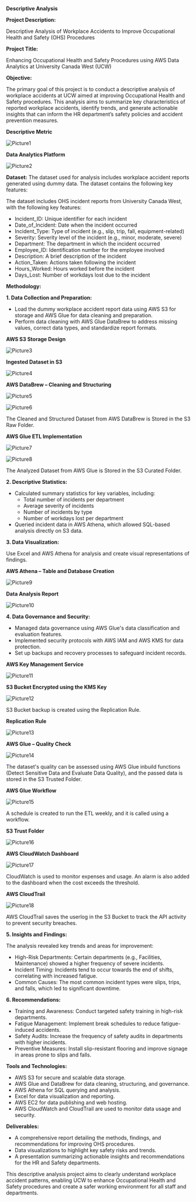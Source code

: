 **Descriptive Analysis**

**Project Description:**

Descriptive Analysis of Workplace Accidents to Improve Occupational Health and Safety (OHS) Procedures

**Project Title:**

Enhancing Occupational Health and Safety Procedures using AWS Data Analytics at University Canada West (UCW)

**Objective:**

The primary goal of this project is to conduct a descriptive analysis of workplace accidents at UCW aimed at improving Occupational Health and Safety procedures. This analysis aims to summarize key characteristics of reported workplace accidents, identify trends, and generate actionable insights that can inform the HR department’s safety policies and accident prevention measures.

 **Descriptive Metric**

 ![Picture1](https://github.com/user-attachments/assets/d7394010-e6d6-4c5d-91d7-fdd6cd9c3ce9)

 **Data Analytics Platform**
 
![Picture2](https://github.com/user-attachments/assets/bde766c5-913f-4b46-83a2-b33cb86ced21)

**Dataset:**
The dataset used for analysis includes workplace accident reports generated using dummy data. The dataset contains the following key features:

The dataset includes OHS incident reports from University Canada West, with the following key features:

- Incident_ID: Unique identifier for each incident
- Date_of_Incident: Date when the incident occurred
- Incident_Type: Type of incident (e.g., slip, trip, fall, equipment-related)
- Severity: Severity level of the incident (e.g., minor, moderate, severe)
- Department: The department in which the incident occurred
- Employee_ID: Identification number for the employee involved
- Description: A brief description of the incident
- Action_Taken: Actions taken following the incident
- Hours_Worked: Hours worked before the incident
- Days_Lost: Number of workdays lost due to the incident
  
**Methodology:**

**1.	Data Collection and Preparation:**
- Load the dummy workplace accident report data using AWS S3 for storage and AWS Glue for data cleaning and preparation.
- Perform data cleaning with AWS Glue DataBrew to address missing values, correct data types, and standardize report formats.

 **AWS S3 Storage Design**

![Picture3](https://github.com/user-attachments/assets/e5d9257d-8645-48e8-aa8f-529dc064f559)

 **Ingested Dataset in S3**

 ![Picture4](https://github.com/user-attachments/assets/d3e9de7f-b720-4419-9f5c-f09d199e46b8)

 **AWS DataBrew – Cleaning and Structuring**
 
 ![Picture5](https://github.com/user-attachments/assets/0711f20b-9dca-40b9-a0e3-d56145ea8e79)

 ![Picture6](https://github.com/user-attachments/assets/032f0678-d099-4af7-9f69-d00bccc13062)
 
The Cleaned and Structured Dataset from AWS DataBrew is Stored in the S3 Raw Folder.

 **AWS Glue ETL Implementation**
  
 ![Picture7](https://github.com/user-attachments/assets/8f776a6d-7c20-4353-a824-9511c87b924d)

![Picture8](https://github.com/user-attachments/assets/bb3c7b79-58b7-4008-bdd9-7386adfe8cf2)

The Analyzed Dataset from AWS Glue is Stored in the S3 Curated Folder.

**2.	Descriptive Statistics:**

- Calculated summary statistics for key variables, including:
    - Total number of incidents per department
    - Average severity of incidents
    - Number of incidents by type
    - Number of workdays lost per department
- Queried incident data in AWS Athena, which allowed SQL-based analysis directly on S3 data.
  
**3.	Data Visualization:**

Use Excel and AWS Athena for analysis and create visual representations of findings.

 **AWS Athena – Table and Database Creation**

![Picture9](https://github.com/user-attachments/assets/584fde0d-f79c-46f1-9e91-e11fc469b61f)

 **Data Analysis Report**
 
![Picture10](https://github.com/user-attachments/assets/e0c99c7b-1187-4218-a5c0-b637ef5d5fab)

**4.	Data Governance and Security:**

- Managed data governance using AWS Glue's data classification and evaluation features.
- Implemented security protocols with AWS IAM and AWS KMS for data protection.
- Set up backups and recovery processes to safeguard incident records.
  
 **AWS Key Management Service**

 ![Picture11](https://github.com/user-attachments/assets/b1d47b5d-f838-436e-86db-8c9cef92734f)

 **S3 Bucket Encrypted using the KMS Key**

![Picture12](https://github.com/user-attachments/assets/90a8a3d3-09c8-48fe-842f-ecdcf749ec30)

S3 Bucket backup is created using the Replication Rule.

 **Replication Rule**
  
 ![Picture13](https://github.com/user-attachments/assets/d6f8a511-1969-4067-94e1-ab3daa41f707)

 **AWS Glue – Quality Check**

![Picture14](https://github.com/user-attachments/assets/a2d8ec5b-ebcd-4e69-a1f1-43ca208afc1e)

The dataset's quality can be assessed using AWS Glue inbuild functions (Detect Sensitive Data and Evaluate Data Quality), and the passed data is stored in the S3 Trusted Folder.

 **AWS Glue Workflow**

![Picture15](https://github.com/user-attachments/assets/e3b756b7-c425-4a7f-8692-eff83eb3be90)

A schedule is created to run the ETL weekly, and it is called using a workflow.

 **S3 Trust Folder**

![Picture16](https://github.com/user-attachments/assets/4a479632-6f7c-4493-822f-7e4c6fb7cd7c)

 **AWS CloudWatch Dashboard**

![Picture17](https://github.com/user-attachments/assets/8fb16baa-c404-4f23-b82e-11bddb3d0556)

CloudWatch is used to monitor expenses and usage. An alarm is also added to the dashboard when the cost exceeds the threshold.

 **AWS CloudTrail**

![Picture18](https://github.com/user-attachments/assets/05fdcfe1-a1e4-4228-b900-4160557acc3b)

AWS CloudTrail saves the userlog in the S3 Bucket to track the API activity to prevent security breaches.

**5.	Insights and Findings:**

The analysis revealed key trends and areas for improvement:

- High-Risk Departments: Certain departments (e.g., Facilities, Maintenance) showed a higher frequency of severe incidents.
- Incident Timing: Incidents tend to occur towards the end of shifts, correlating with increased fatigue.
- Common Causes: The most common incident types were slips, trips, and falls, which led to significant downtime.
  
**6.	Recommendations:**
- Training and Awareness: Conduct targeted safety training in high-risk departments.
- Fatigue Management: Implement break schedules to reduce fatigue-induced accidents.
- Safety Audits: Increase the frequency of safety audits in departments with higher incidents.
- Preventive Measures: Install slip-resistant flooring and improve signage in areas prone to slips and falls.
  
**Tools and Technologies:**

- AWS S3 for secure and scalable data storage.
- AWS Glue and DataBrew for data cleaning, structuring, and governance.
- AWS Athena for SQL querying and analysis.
- Excel for data visualization and reporting.
- AWS EC2 for data publishing and web hosting.
- AWS CloudWatch and CloudTrail are used to monitor data usage and security.
  
**Deliverables:**

- A comprehensive report detailing the methods, findings, and recommendations for improving OHS procedures.
- Data visualizations to highlight key safety risks and trends.
- A presentation summarizing actionable insights and recommendations for the HR and Safety departments.
  
This descriptive analysis project aims to clearly understand workplace accident patterns, enabling UCW to enhance Occupational Health and Safety procedures and create a safer working environment for all staff and departments.

